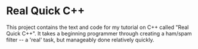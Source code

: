 Real Quick C++
==============

This project contains the text and code for my tutorial on C++
called "Real Quick C++". It takes a beginning programmer through
creating a ham/spam filter -- a 'real' task, but manageably done 
relatively quickly.

